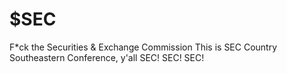# $SEC

F*ck the Securities & Exchange Commission
This is SEC Country
Southeastern Conference, y'all
SEC! SEC! SEC!
